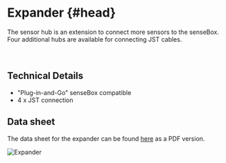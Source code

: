 # Expander {#head}

<div class="description">The sensor hub is an extension to connect more sensors to the senseBox. Four additional hubs are available for connecting JST cables.</div>
<div class="line">
    <br>
    <br>
</div>

## Technical Details
   *  "Plug-in-and-Go" senseBox compatible
   * 4 x JST connection

## Data sheet 

The data sheet for the expander can be found [here](https://sensebox.kaufen/assets/datenblatt/senseBox-Expander_v20.pdf) as a PDF version. 


![Expander](../../../../pictures/hub_bottom.png)